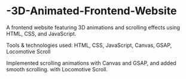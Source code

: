 # -3D-Animated-Frontend-Website
 A frontend website featuring 3D animations and scrolling effects using HTML, CSS, and JavaScript.

Tools & technologies used: HTML, CSS, JavaScript, Canvas, GSAP, Locomotive Scroll
 
 Implemented scrolling animations with Canvas and GSAP, and added smooth scrolling.
 with Locomotive Scroll.
